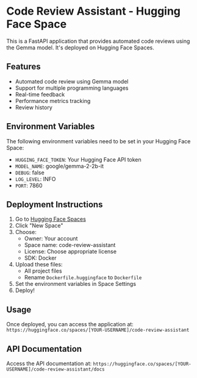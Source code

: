 # Code Review Assistant - Hugging Face Space

This is a FastAPI application that provides automated code reviews using the Gemma model. It's deployed on Hugging Face Spaces.

## Features

- Automated code review using Gemma model
- Support for multiple programming languages
- Real-time feedback
- Performance metrics tracking
- Review history

## Environment Variables

The following environment variables need to be set in your Hugging Face Space:

- `HUGGING_FACE_TOKEN`: Your Hugging Face API token
- `MODEL_NAME`: google/gemma-2-2b-it
- `DEBUG`: false
- `LOG_LEVEL`: INFO
- `PORT`: 7860

## Deployment Instructions

1. Go to [Hugging Face Spaces](https://huggingface.co/spaces)
2. Click "New Space"
3. Choose:
   - Owner: Your account
   - Space name: code-review-assistant
   - License: Choose appropriate license
   - SDK: Docker
4. Upload these files:
   - All project files
   - Rename `Dockerfile.huggingface` to `Dockerfile`
5. Set the environment variables in Space Settings
6. Deploy!

## Usage

Once deployed, you can access the application at:
`https://huggingface.co/spaces/[YOUR-USERNAME]/code-review-assistant`

## API Documentation

Access the API documentation at:
`https://huggingface.co/spaces/[YOUR-USERNAME]/code-review-assistant/docs`
